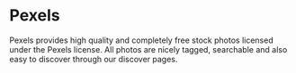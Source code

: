 # Pexels
Pexels provides high quality and completely free stock photos licensed under the Pexels license. All photos are nicely tagged, searchable and also easy to discover through our discover pages.
